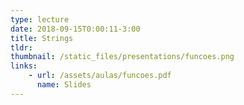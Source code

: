 ```yaml
---
type: lecture
date: 2018-09-15T0:00:11-3:00
title: Strings
tldr: 
thumbnail: /static_files/presentations/funcoes.png
links: 
    - url: /assets/aulas/funcoes.pdf
      name: Slides
---
```

